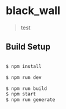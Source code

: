 # black_wall

> test

## Build Setup

``` bash

$ npm install

$ npm run dev

$ npm run build
$ npm start
$ npm run generate
```

